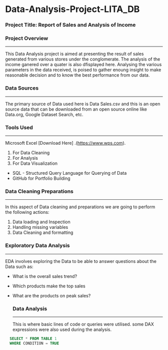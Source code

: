 # Data-Analysis-Project-LITA_DB

 ### Project Title:  Report of Sales and Analysis of Income
 
### Project Overview
---
This Data Analysis project is aimed at presenting the result of sales generated from various stores under the conglomerate. The analysis of the income ganered over a quater is also dfisplayed here. Analysing the various parameters in the data received, is poised  to gather enoung insight to make reasonable decision and to know the best performance from our data.

### Data Sources
---
The primary source of Data used here is Data Sales.csv and this is an open source data that can be downloaded from an open source online like Data.org, Google Dataset Search, etc.

### Tools Used
---
Microsoft Excel [Download Here] .(https://www.wps.com).
  1. For Data Cleaning
  2. For Analysis 
  3. For Data Visualization

- SQL - Structured Query Language for Querying of Data
- GitHub for Portfolio Building

### Data Cleaning Preparations
---
In this aspect of Data cleaning and preparations we are going to perform the following actions:
1. Data loading and Inspection
2. Handling missing variables
3. Data Cleaning and formatting

### Exploratory Data Analysis 
---
EDA involves exploring the Data to be able to answer questions about the Data such as:
- What is the overall sales trend?
- Which products make the top sales
- What are the products on peak sales?

  ### Data Analysis
  ---
  This is where basic lines of code or queries were utilised. some DAX expressions were also used during the analysis.

``` SQL
  SELECT * FROM TABLE 1
  WHERE CONDITION = TRUE
  ```
  

